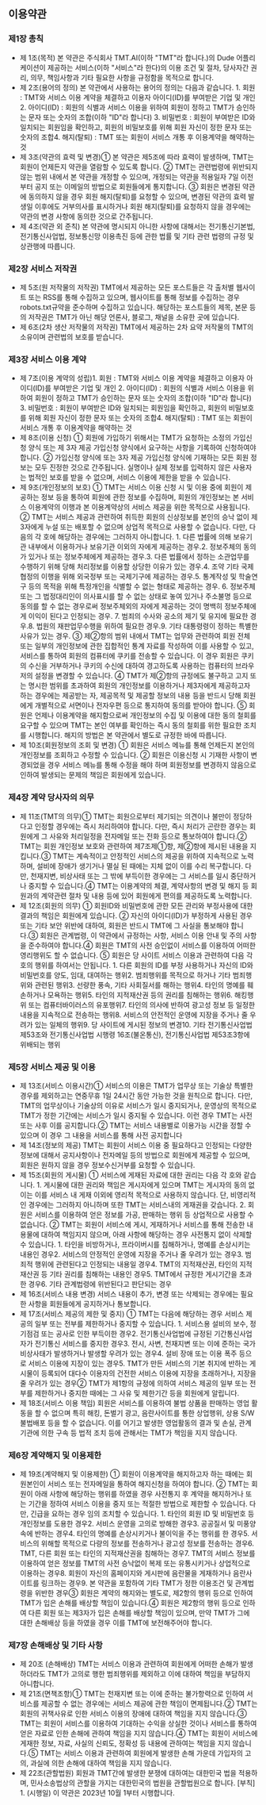 ## 이용약관

### 제1장 총칙

- 제 1조(목적) 본 약관은 주식회사 TMT.AI(이하 "TMT"라 합니다.)의 Dude 어플리케이션이 제공하는 서비스(이하 "서비스"라 한다)의 이용 조건 및 절차, 당사자간 권리, 의무, 책임사항과 기타 필요한 사항을 규정함을 목적으로 합니다.
- 제 2조(용어의 정의) 본 약관에서 사용하는 용어의 정의는 다음과 같습니다. 1. 회원 : TMT와 서비스 이용 계약을 체결하고 이용자 아이디(ID)를 부여받은 기업 및 개인 2. 아이디(ID) : 회원의 식별과 서비스 이용을 위하여 회원이 정하고 TMT가 승인하는 문자 또는 숫자의 조합(이하 "ID"라 합니다) 3. 비밀번호 : 회원이 부여받은 ID와 일치되는 회원임을 확인하고, 회원의 비밀보호를 위해 회원 자신이 정한 문자 또는 숫자의 조합4. 해지(탈퇴) : TMT 또는 회원이 서비스 개통 후 이용계약을 해약하는 것
- 제 3조(약관의 효력 및 변경)① 본 약관은 제5조에 따라 효력이 발생하며, TMT는 회원이 언제든지 약관을 열람할 수 있도록 합니다. ② TMT는 관련법령에 위반되지 않는 범위 내에서 본 약관을 개정할 수 있으며, 개정되는 약관을 적용일자 7일 이전부터 공지 또는 이메일의 방법으로 회원들에게 통지합니다.  ③ 회원은 변경된 약관에 동의하지 않을 경우 회원 해지(탈퇴)를 요청할 수 있으며, 변경된 약관의 효력 발생일 이후에도 거부의사를 표시하거나 회원 해지(탈퇴)를 요청하지 않을 경우에는 약관의 변경 사항에 동의한 것으로 간주됩니다.
- 제 4조(약관 외 준칙) 본 약관에 명시되지 아니한 사항에 대해서는 전기통신기본법, 전기통신사업법, 정보통신망 이용촉진 등에 관한 법률 및 기타 관련 법령의 규정 및 상관행에 따릅니다.

### 제2장 서비스 저작권
- 제 5조(원 저작물의 저작권) TMT에서 제공하는 모든 포스트들은 각 출처별 웹사이트 또는 RSS를 통해 수집하고 있으며, 웹사이트를 통해 정보를 수집하는 경우 robots.txt규약을 준수하며 수집하고 있습니다. 해당하는 포스트들의 제목, 본문 등의 저작권은 TMT가 아닌 해당 언론사, 블로그, 채널을 소유한 곳에 있습니다.
- 제 6조(2차 생산 저작물의 저작권) TMT에서 제공하는 2차 요약 저작물의 TMT의 소유이며 관련법의 보호를 받습니다.

### 제3장 서비스 이용 계약

- 제 7조(이용 계약의 성립)1. 회원 : TMT와 서비스 이용 계약을 체결하고 이용자 아이디(ID)를 부여받은 기업 및 개인 2. 아이디(ID) : 회원의 식별과 서비스 이용을 위하여 회원이 정하고 TMT가 승인하는 문자 또는 숫자의 조합(이하 "ID"라 합니다) 3. 비밀번호 : 회원이 부여받은 ID와 일치되는 회원임을 확인하고, 회원의 비밀보호를 위해 회원 자신이 정한 문자 또는 숫자의 조합4. 해지(탈퇴) : TMT 또는 회원이 서비스 개통 후 이용계약을 해약하는 것
- 제 8조(이용 신청) ① 회원에 가입하기 위해서는 TMT가 요청하는 소정의 가입신청 양식 또는 제 3자 제공 가입신청 양식에서 요구하는 사항을 기록하여 신청하여야 합니다.  ② 가입신청 양식에 또는 3자 제공 가입신청 양식에 기재하는 모든 회원 정보는 모두 진정한 것으로 간주됩니다. 실명이나 실제 정보를 입력하지 않은 사용자는 법적인 보호를 받을 수 없으며, 서비스 이용에 제한을
받을 수 있습니다.
- 제 9조(개인정보의 보호) ① TMT는 서비스 이용 신청 시 및 이용 중에 회원이 제공하는 정보 등을 통하여 회원에 관한 정보를 수집하며, 회원의 개인정보는 본 서비스 이용계약의 이행과 본 이용계약상의 서비스 제공을 위한 목적으로 사용됩니다.  ② TMT는 서비스 제공과 관련하여 취득한 회원의 신상정보를 본인의 승낙 없이 제3자에게 누설 또는 배포할 수 없으며 상업적 목적으로 사용할 수 없습니다. 다만, 다음의 각 호에 해당하는 경우에는 그러하지 아니합니다. 1. 다른 법률에 의해 보유기관 내부에서 이용하거나 보유기관 이외의 자에게 제공하는 경우.2. 정보주체의 동의가 있거나 또는 정보주체에게 제공하는 경우.3. 다른 법률에서 정하는 소관업무를 수행하기 위해 당해 처리정보를 이용할 상당한 이유가 있는 경우.4. 조약 기타 국제협정의 이행을 위해 외국정부 또는 국제기구에 제공하는 경우.5. 통계작성 및 학술연구 등의 목적을 위해 특정개인을 식별할 수 없는 형태로 제공하는 경우. 6. 정보주체 또는 그 법정대리인이 의사표시를 할 수 없는 상태로 놓여 있거나 주소불명 등으로 동의를 할 수 없는 경우로써 정보주체외의 자에게 제공하는 것이 명백히 정보주체에게 이익이 된다고 인정되는 경우. 7. 범죄의 수사와 공소의 제기 및 유지에 필요한 경우.8. 법원의 재판업무수행을 위하여 필요한 경우.9. 기타 대통령령이 정하는 특별한 사유가 있는 경우. ③ 제②항의 범위 내에서 TMT는 업무와 관련하여 회원 전체 또는 일부의 개인정보에 관한 집합적인 통계 자료를 작성하여 이를 사용할 수 있고, 서비스를 통하여 회원의 컴퓨터에 쿠키를 전송할 수 있습니다. 이 경우 회원은 쿠키의 수신을 거부하거나 쿠키의 수신에 대하여 경고하도록 사용하는 컴퓨터의 브라우저의 설정을 변경할 수 있습니다.  ④ TMT가 제②항의 규정에도 불구하고 고지 또는
명시한 범위를 초과하여 회원의 개인정보를 이용하거나 제3자에게 제공하고자 하는 경우에는 제공받는 자, 제공목적 및 제공할 정보의
내용 등을 반드시 당해 회원에게 개별적으로 서면이나 전자우편 등으로 통지하여 동의를 받아야 합니다.  ⑤ 회원은 언제나 이용계약을 해지함으로써 개인정보의 수집 및 이용에 대한 동의 철회를 요구할 수 있으며 TMT는 본인 여부를 확인하는 즉시 동의 철회를 위한 필요한 조치를
시행합니다. 해지의 방법은 본 약관에서 별도로 규정한 바에 따릅니다.
- 제 10조(회원정보의 조회 및 변경) ① 회원은 서비스 메뉴를 통해 언제든지 본인의 개인정보를 조회하고 수정할 수 있습니다.  ② 회원은 이용신청 시 기재한 사항이 변경되었을
경우 서비스 메뉴를 통해 수정을 해야 하며 회원정보를 변경하지 않음으로 인하여 발생되는 문제의 책임은 회원에게 있습니다.

### 제4장 계약 당사자의 의무

- 제 11조(TMT의 의무)① TMT는 회원으로부터 제기되는 의견이나 불만이 정당하다고 인정할 경우에는 즉시 처리하여야 합니다. 다만, 즉시 처리가 곤란한 경우는 회원에게 그 사유와 처리일정을 전자메일 또는 전화 등으로 통보하여야 합니다.② TMT는 회원 개인정보 보호와 관련하여 제7조제①항, 제②항에 제시된 내용을 지킵니다.③ TMT는 계속적이고 안정적인 서비스의 제공을
위하여 지속적으로 노력하며, 설비에 장애가 생기거나 멸실 된 때에는 지체 없이 이를 수리 복구합니다. 다만, 천재지변, 비상사태
또는 그 밖에 부득이한 경우에는 그 서비스를 일시 중단하거나 중지할 수 있습니다.④ TMT는 이용계약의 체결, 계약사항의 변경 및 해지 등 회원과의 계약관련 절차 및 내용 등에 있어 회원에게 편의를 제공하도록 노력합니다.
- 제 12조(회원의 의무) ① 회원ID와 비밀번호에 관한 모든 관리와 부정사용에 대한 결과의 책임은 회원에게 있습니다. ② 자신의 아이디(ID)가 부정하게 사용된 경우 또는 기타 보안 위반에 대하여, 회원은 반드시 TMT에 그 사실을 통보해야 합니다.③ 회원은 관계법령, 이 약관에서 규정하는 사항, 서비스 이용 안내 및 주의 사항을 준수하여야 합니다.④ 회원은 TMT의 사전 승인없이 서비스를 이용하여 어떠한 영리행위도 할 수 없습니다. ⑤ 회원은 당 사이트 서비스 이용과 관련하여 다음 각 호의 행위를 하여서는 안됩니다. 1. 다른 회원의 ID를 부정 사용하거나 자신의 ID와 비밀번호를 양도, 임대, 대여하는 행위2. 범죄행위를 목적으로 하거나 기타 범죄행위와 관련된 행위3. 선량한 풍속, 기타 사회질서를 해하는 행위4. 타인의 명예를 훼손하거나 모욕하는 행위5. 타인의 지적재산권 등의 권리를 침해하는 행위6. 해킹행위 또는 컴퓨터바이러스의 유포행위7. 타인의 의사에 반하여 광고성 정보 등 일정한 내용을 지속적으로 전송하는 행위8. 서비스의 안전적인 운영에 지장을 주거나 줄 우려가 있는 일체의 행위9. 당 사이트에 게시된 정보의 변경10. 기타 전기통신사업법 제53조와 전기통신사업법 시행령 16조(불온통신), 전기통신사업법 제53조3항에 위배되는 행위

### 제5장 서비스 제공 및 이용

- 제 13조(서비스 이용시간)① 서비스의 이용은 TMT가 업무상 또는 기술상
특별한 경우를 제외하고는 연중무휴 1일 24시간 동안 가능한 것을 원칙으로 합니다. 다만, TMT의 업무상이나 기술상의 이유로
서비스가 일시 중지되거나, 운영상의 목적으로 TMT가 정한 기간에는 서비스가 일시 중지될 수 있습니다. 이런 경우 TMT는 사전
또는 사후 이를 공지합니다.② TMT는 서비스 내용별로 이용가능 시간을 정할 수 있으며 이 경우 그 내용을 서비스를 통해 사전 공지합니다
- 제 14조(정보의 제공) TMT는 회원이 서비스 이용 중 필요하다고 인정되는 다양한 정보에 대해서 공지사항이나 전자메일 등의 방법으로 회원에게 제공할 수 있으며, 회원은 원하지 않을 경우 정보수신거부를 요청할 수 있습니다.
- 제 15조(회원의 게시물) ① 서비스에 게재된 자료에 대한 권리는 다음 각 호와 같습니다.  1. 게시물에 대한 권리와 책임은
게시자에게 있으며 TMT는 게시자의 동의 없이는 이를 서비스 내 게재 이외에 영리적 목적으로 사용하지 않습니다. 단, 비영리적인 경우에는 그러하지
아니하며 또한 TMT는 서비스내의 게재권을 갖습니다. 2. 회원은 서비스를 이용하여 얻은 정보를 가공, 판매하는 행위 등 상업적으로 사용할 수 없습니다. ② TMT는 회원이 서비스에 게시, 게재하거나
서비스를 통해 전송한 내용물에 대하여 책임지지 않으며, 아래 사항에 해당하는 경우 사전통지 없이 삭제할 수 있습니다. 1. 타인을 비방하거나, 프라이버시를 침해하거나, 명예를 손상시키는 내용인 경우2. 서비스의 안정적인 운영에 지장을 주거나 줄 우려가 있는 경우3. 범죄적 행위에 관련된다고 인정되는 내용일 경우4. TMT의 지적재산권, 타인의 지적재산권 등 기타 권리를 침해하는 내용인 경우5. TMT에서 규정한 게시기간을 초과한 경우6. 기타 관계법령에 위반된다고 판단되는 경우
- 제 16조(서비스 내용 변경) 서비스 내용이 추가, 변경 또는 삭제되는 경우에는 필요한 사항을 회원들에게 공지하거나 통보합니다.
- 제 17조(서비스 제공의 제한 및 중지) ① TMT는 다음에 해당하는 경우 서비스 제공의 일부 또는 전부를 제한하거나 중지할 수 있습니다. 1. 서비스용 설비의 보수, 정기점검 또는 공사로 인한 부득이한 경우2. 전기통신사업법에 규정된 기간통신사업자가 전기통신 서비스를 중지한 경우3. 전시, 사변, 천재지변 또는 이에 준하는 국가비상사태가 발생하거나 발생할 우려가 있는 경우4. 설비 장애 또는 이용 폭주 등으로 서비스 이용에 지장이 있는 경우5. TMT가 만든 서비스의 기본 취지에 반하는 게시물이 등록되어 대다수 이용자의 건전한 서비스 이용에 지장을 초래하거나, 지장을 줄 우려가 있는 경우② TMT가 제1항의 규정에 의하여 서비스 제공의 일부 또는 전부를 제한하거나 중지한 때에는 그 사유 및 제한기간 등을 회원에게 알립니다.
- 제 18조(서비스 이용 책임)  회원은 서비스를 이용하여 불법 상품을 판매하는 영업 활동을 할 수 없으며 특히 해킹, 돈벌기 광고, 음란사이트를 통한 상업행위, 상용 S/W 불법배포 등을 할 수 없습니다. 이를 어기고 발생한 영업활동의 결과 및 손실, 관계기관에 의한 구속 등 법적 조치 등에 관해서는 TMT가 책임을 지지 않습니다.

### 제6장 계약해지 및 이용제한

- 제 19조(계약해지 및 이용제한) ① 회원이 이용계약을 해지하고자 하는 때에는 회원본인이 서비스 또는 전자메일을 통하여 해지신청을 하여야 합니다.  ② TMT는 회원이 아래 사항에 해당하는 행위를 하였을 경우 사전통지 후 계약을 해지하거나 또는 기간을 정하여 서비스 이용을 중지 또는 적절한 방법으로 제한할 수 있습니다. 다만, 긴급을 요하는 경우 임의 조치할 수 있습니다. 1. 타인의 회원 ID 및 비밀번호 등 개인정보를 도용한 경우2. 서비스 운영을 고의로 방해한 경우3. 공공질서 및 미풍양속에 반하는 경우4. 타인의 명예를 손상시키거나 불이익을 주는 행위를 한 경우5. 서비스의 위해할 목적으로 다량의 정보를 전송하거나 광고성 정보를 전송하는 경우6. TMT, 다른 회원 또는 타인의 지적재산권을 침해하는 경우7. TMT의 서비스 정보를 이용하여 얻은 정보를 TMT의 사전 승낙없이 복제 또는 유통시키거나 상업적으로 이용하는 경우8. 회원이 자신의 홈페이지와 게시판에 음란물을 게재하거나 음란사이트를 링크하는 경우9. 본 약관을 포함하여 기타 TMT가 정한 이용조건 및 관계법령을 위반한 경우③ 회원은 계약의 해지와는 별도로, 제2항의 행위 등으로 인하여 TMT가 입은 손해를 배상할 책임이 있습니다.④ 회원은 제2항의 행위 등으로 인하여 다른 회원 또는 제3자가 입은 손해를 배상할 책임이 있으며, 만약 TMT가 그에 대한 손해배상 등을 하였을 경우 이를 TMT에 보전해주어야 합니다.

### 제7장 손해배상 및 기타 사항

- 제 20조 (손해배상) TMT는 서비스 이용과 관련하여 회원에게 어떠한 손해가 발생하더라도 TMT가 고의로 행한 범죄행위를 제외하고 이에 대하여 책임을 부담하지 아니합니다.
- 제 21조(면책조항)① TMT는 천재지변 또는 이에 준하는 불가항력으로 인하여 서비스를 제공할 수 없는 경우에는 서비스 제공에 관한 책임이 면제됩니다.② TMT는 회원의 귀책사유로 인한 서비스 이용의 장애에 대하여 책임을 지지 않습니다.③ TMT는 회원이 서비스를 이용하여 기대하는 수익을 상실한 것이나 서비스를 통하여 얻은 자료로 인한 손해에 관하여 책임을 지지 않습니다.④ TMT는 회원이 서비스에 게재한 정보, 자료, 사실의 신뢰도, 정확성 등 내용에 관하여는 책임을 지지 않습니다.⑤ TMT는 서비스 이용과 관련하여 회원에게 발생한 손해 가운데 가입자의 고의, 과실에 의한 손해에 대하여 책임을 지지 않습니다.
- 제 22조(관할법원) 회원과 TMT간에 발생한 분쟁에 대하여는 대한민국 법을 적용하며, 민사소송법상의 관할을 가지는 대한민국의 법원을 관할법원으로 합니다. [부칙] 1. (시행일) 이 약관은 2023년 10월 1부터 시행합니다.
